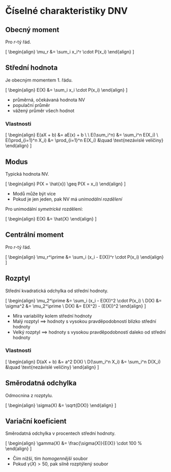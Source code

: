# Číselné charakteristiky DNV

## Obecný moment

Pro $r$-tý řád.

\[ \begin{align}
\mu_r &= \sum_i x_i^r \cdot P(x_i)
\end{align} \]

## Střední hodnota

Je obecným momentem 1. řádu.

\[ \begin{align}
E(X) &= \sum_i x_i \cdot P(x_i)
\end{align} \]

- průměrná, očekávaná hodnota NV
- populační průměr
- vážený průměr všech hodnot

### Vlastnosti

\[ \begin{align}
E(aX + b) &= aE(x) + b \\ \\
E(\sum_i^n) &= \sum_i^n E(X_i) \\
E(\prod_{i=1}^n X_i) &= \prod_{i=1}^n E(X_i) &\quad \text{nezávislé veličiny}
\end{align} \]

## Modus

Typická hodnota NV.

\[ \begin{align}
P(X = \hat{x}) \geq P(X = x_i)
\end{align} \]

- Modů může být více
- Pokud je jen jeden, pak NV má *unimodální rozdělení*

Pro unimodální *symetrické* rozdělení:

\[ \begin{align}
E(X) &= \hat{X}
\end{align} \]

## Centrální moment

Pro $r$-tý řád.

\[ \begin{align}
\mu_r^\prime &= \sum_i (x_i - E(X))^r \cdot P(x_i)
\end{align} \]

## Rozptyl

Střední kvadratická odchylka od střední hodnoty.

\[ \begin{align}
\mu_2^\prime &= \sum_i (x_i - E(X))^2 \cdot P(x_i) \\
D(X) &= \sigma^2 &= \mu_2^\prime \\
D(X) &= E(X^2) - (E(X))^2
\end{align} \]

- Míra variability kolem střední hodnoty
- Malý rozptyl $\implies$ hodnoty s vysokou pravděpodobností blízko střední hodnoty
- Velký rozptyl $\implies$ hodnoty s vysokou pravděpodobností daleko od střední hodnoty

### Vlastnosti

\[ \begin{align}
D(aX + b) &= a^2 D(X) \\
D(\sum_i^n X_i) &= \sum_i^n D(X_i) &\quad \text{nezávislé veličiny}
\end{align} \]

## Směrodatná odchylka

Odmocnina z rozptylu.

\[ \begin{align}
\sigma(X) &= \sqrt{D(X)}
\end{align} \]

## Variační koeficient

Směrodatná odchylka v procentech střední hodnoty.

\[ \begin{align}
\gamma(X) &= \frac{\sigma(X)}{E(X)} \cdot 100 %
\end{align} \]

- Čím nižší, tím *homogennější* soubor
- Pokud $\gamma(X) > 50 %$, pak silně rozptýlený soubor
